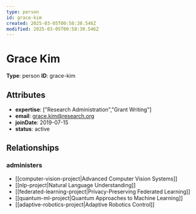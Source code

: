 ```yaml
---
type: person
id: grace-kim
created: 2025-03-05T00:58:30.546Z
modified: 2025-03-05T00:58:30.546Z
---
```


# Grace Kim

**Type**: person
**ID**: grace-kim

## Attributes

- **expertise**: ["Research Administration","Grant Writing"]
- **email**: grace.kim@research.org
- **joinDate**: 2019-07-15
- **status**: active

## Relationships

### administers

- [[computer-vision-project|Advanced Computer Vision Systems]]
- [[nlp-project|Natural Language Understanding]]
- [[federated-learning-project|Privacy-Preserving Federated Learning]]
- [[quantum-ml-project|Quantum Approaches to Machine Learning]]
- [[adaptive-robotics-project|Adaptive Robotics Control]]

